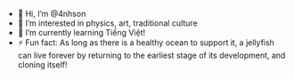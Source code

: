 - 👋 Hi, I’m @4nhson
- 👀 I’m interested in physics, art, traditional culture
- 🌱 I’m currently learning Tiếng Việt!
- ⚡ Fun fact: As long as there is a healthy ocean to support it, a jellyfish can live forever by returning to the earliest stage of its development, and cloning itself!

<!---
4nhson/4nhson is a ✨ special ✨ repository because its `README.md` (this file) appears on your GitHub profile.
You can click the Preview link to take a look at your changes.
--->
